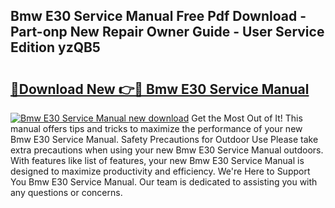 ## Bmw E30 Service Manual Free Pdf Download - Part-onp New Repair Owner Guide - User Service Edition yzQB5

# <h2><a href="http://bc45650.oget.top/?id=Bmw+E30+Service+Manual">🔗Download New 👉🔴 Bmw E30 Service Manual</a></h2>

[![Bmw E30 Service Manual new download](https://i.imgur.com/5g1atiW.png)](http://bc45650.oget.top/?id=Bmw+E30+Service+Manual)
Get the Most Out of It! This manual offers tips and tricks to maximize the performance of your new Bmw E30 Service Manual. Safety Precautions for Outdoor Use Please take extra precautions when using your new Bmw E30 Service Manual outdoors. With features like list of features, your new Bmw E30 Service Manual is designed to maximize productivity and efficiency. We're Here to Support You Bmw E30 Service Manual. Our team is dedicated to assisting you with any questions or concerns.
